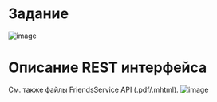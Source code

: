 # Задание
![image](https://user-images.githubusercontent.com/63101721/236773549-9c5075c2-102e-4fea-99e7-282b06df37c5.png)

# Описание REST интерфейса
См. также файлы FriendsService API (.pdf/.mhtml).
![image](https://user-images.githubusercontent.com/63101721/236899935-c16b3366-62ef-4a21-9fc8-ea5374e42aff.png)
